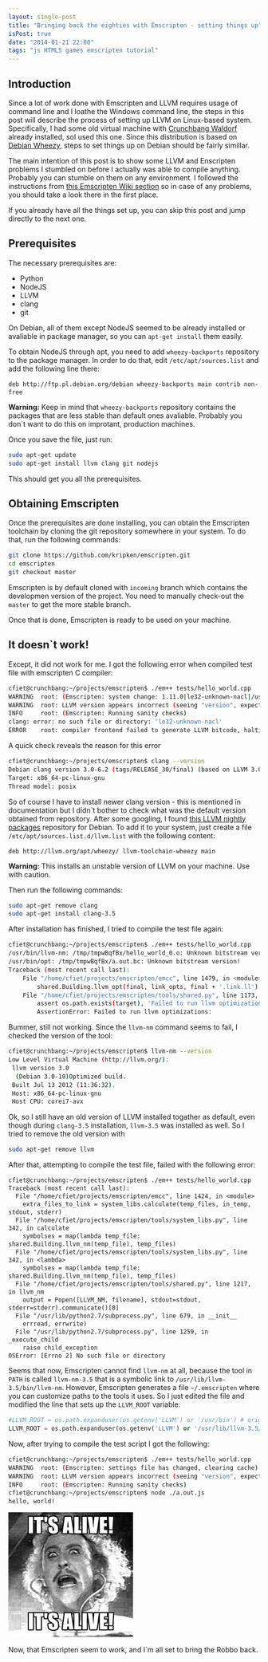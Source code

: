 ```yaml
---
layout: single-post
title: "Bringing back the eighties with Emscripten - setting things up"
isPost: true
date: "2014-01-21 22:00"
tags: "js HTML5 games emscripten tutorial"
---
```


Introduction
-----
Since a lot of work done with Emscripten and LLVM requires usage of command line and I
loathe the Windows command line, the steps in this post will describe the process of
setting up LLVM on Linux-based system. Specifically, I had some old virtual machine
with [Crunchbang Waldorf](http://crunchbang.org/) already installed, soI
used this one. Since this distribution is based on [Debian Wheezy](https://www.debian.org/releases/wheezy/), 
steps to set things up on Debian should be fairly simillar.

<!-- Read more -->

The main intention of this post is to show some LLVM and Enscripten problems I
stumbled on before I actually was able to compile anything.  Probably you can stumble
on them on any environment. I followed the instructions
from [this Emscripten Wiki section]( https://github.com/kripken/emscripten/wiki/Emscripten-SDK#wiki-installing-from-source)
so in case of any problems, you should take a look there in the first place.

If you already have all the things set up, you can skip this post and jump directly
to the next one.

Prerequisites
-----
The necessary prerequisites are:
 - Python
 - NodeJS
 - LLVM
 - clang
 - git

On Debian, all of them except NodeJS seemed to be already installed or avaliable in package
manager, so you can `apt-get install` them easily.

To obtain NodeJS through apt, you need to add `wheezy-backports` repository to the package
manager. In order to do that, edit `/etc/apt/sources.list` and add the following line there:

```
deb http://ftp.pl.debian.org/debian wheezy-backports main contrib non-free
```

**Warning:** Keep in mind that `wheezy-backports` repository contains the packages that are
less stable than default ones avaliable. Probably you don`t want to do this on improtant,
production machines.

Once you save the file, just run:
```bash
sudo apt-get update
sudo apt-get install llvm clang git nodejs
```

This should get you all the prerequisites.


Obtaining Emscripten
-----
Once the prerequisites are done installing, you can obtain the Emscripten toolchain by cloning the
git repository somewhere in your system. To do that, run the following commands:
```bash
git clone https://github.com/kripken/emscripten.git
cd emscripten
git checkout master
```

Emscripten is by default cloned with `incoming` branch which contains the developmen version
of the project. You need to manually check-out the `master` to get the more stable branch.

Once that is done, Emscripten is ready to be used on your machine.

It doesn`t work!
-----
Except, it did not work for me. I got the following error when compiled test file with emscripten C compiler:
```bash
cfiet@crunchbang:~/projects/emscripten$ ./em++ tests/hello_world.cpp
WARNING  root: (Emscripten: system change: 1.11.0|le32-unknown-nacl|/usr/bin|version vs 1.11.0|le32-unknown-nacl|/usr/lib/llvm-3.5/bin/|version, clearing cache)
WARNING  root: LLVM version appears incorrect (seeing "version", expected "3.2")
INFO     root: (Emscripten: Running sanity checks)
clang: error: no such file or directory: 'le32-unknown-nacl'
ERROR    root: compiler frontend failed to generate LLVM bitcode, halting
```

A quick check reveals the reason for this error
```bash
cfiet@crunchbang:~/projects/emscripten$ clang --version
Debian clang version 3.0-6.2 (tags/RELEASE_30/final) (based on LLVM 3.0)
Target: x86_64-pc-linux-gnu
Thread model: posix
```

So of course I have to install newer clang version - this is mentioned in documentation but
I didn\`t bother to check what was the default version obtained from repository. After some
googling, I found [this LLVM nightly packages](http://llvm.org/apt) repository for Debian.
To add it to your system, just create a file `/etc/apt/sources.list.d/llvm.list` with the 
following content:
```
deb http://llvm.org/apt/wheezy/ llvm-toolchain-wheezy main
```
**Warning:** This installs an unstable version of LLVM on your machine. Use with caution.

Then run the following commands:
```bash
sudo apt-get remove clang
sudo apt-get install clang-3.5
```

After installation has finished, I tried to compile the test file again:
```bash
cfiet@crunchbang:~/projects/emscripten$ ./em++ tests/hello_world.cpp
/usr/bin/llvm-nm: /tmp/tmpwBqfBx/hello_world_0.o: Unknown bitstream version!
/usr/bin/opt: /tmp/tmpwBqfBx/a.out.bc: Unknown bitstream version!
Traceback (most recent call last):
    File "/home/cfiet/projects/emscripten/emcc", line 1479, in <module>
        shared.Building.llvm_opt(final, link_opts, final + '.link.ll')
    File "/home/cfiet/projects/emscripten/tools/shared.py", line 1173, in llvm_opt
        assert os.path.exists(target), 'Failed to run llvm optimizations: ' + output
        AssertionError: Failed to run llvm optimizations: 
```

Bummer, still not working. Since the `llvm-nm` command seems to fail, I checked the version of
the tool:
```bash
cfiet@crunchbang:~/projects/emscripten$ llvm-nm --version
Low Level Virtual Machine (http://llvm.org/):
 llvm version 3.0
  (Debian 3.0-10)Optimized build.
 Built Jul 13 2012 (11:36:32).
 Host: x86_64-pc-linux-gnu
 Host CPU: corei7-avx
```

Ok, so I still have an old version of LLVM installed togather as default, even though during `clang-3.5`
installation, `llvm-3.5` was installed as well. So I tried to remove the old version with
```bash
sudo apt-get remove llvm
```

After that, attempting to compile the test file, failed with the following error:
```
cfiet@crunchbang:~/projects/emscripten$ ./em++ tests/hello_world.cpp
Traceback (most recent call last):
  File "/home/cfiet/projects/emscripten/emcc", line 1424, in <module>
    extra_files_to_link = system_libs.calculate(temp_files, in_temp, stdout, stderr)
  File "/home/cfiet/projects/emscripten/tools/system_libs.py", line 342, in calculate
    symbolses = map(lambda temp_file: shared.Building.llvm_nm(temp_file), temp_files)
  File "/home/cfiet/projects/emscripten/tools/system_libs.py", line 342, in <lambda>
    symbolses = map(lambda temp_file: shared.Building.llvm_nm(temp_file), temp_files)
  File "/home/cfiet/projects/emscripten/tools/shared.py", line 1217, in llvm_nm
    output = Popen([LLVM_NM, filename], stdout=stdout, stderr=stderr).communicate()[0]
  File "/usr/lib/python2.7/subprocess.py", line 679, in __init__
    errread, errwrite)
  File "/usr/lib/python2.7/subprocess.py", line 1259, in _execute_child
    raise child_exception
OSError: [Errno 2] No such file or directory
```

Seems that now, Emscripten cannot find `llvm-nm` at all, because the tool in `PATH` is called `llvm-nm-3.5`
that is a symbolic link to `/usr/lib/llvm-3.5/bin/llvm-nm`. However, Emscripten generates
a file `~/.emscripten` where you can customize paths to the tools it uses. So I just edited the file and
modified the line that sets up the `LLVM_ROOT` variable:
```python
#LLVM_ROOT = os.path.expanduser(os.getenv('LLVM') or '/usr/bin') # original version of the line
LLVM_ROOT = os.path.expanduser(os.getenv('LLVM') or '/usr/lib/llvm-3.5/bin')
```

Now, after trying to compile the test script I got the following:
```bash
cfiet@crunchbang:~/projects/emscripten$ ./em++ tests/hello_world.cpp
WARNING  root: (Emscripten: settings file has changed, clearing cache)
WARNING  root: LLVM version appears incorrect (seeing "version", expected "3.2")
INFO     root: (Emscripten: Running sanity checks)
cfiet@crunchbang:~/projects/emscripten$ node ./a.out.js
hello, world!
```

![It`s alive!](/img/posts/2014/it-s_alive.jpg)

Now, that Emscripten seem to work, and I`m all set to bring the Robbo back.
